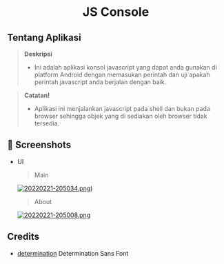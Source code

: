 <h1 align="center">JS Console</h1>

## Tentang Aplikasi

> **Deskripsi**
> - Ini adalah aplikasi konsol javascript yang dapat anda gunakan di platform Android dengan memasukan perintah dan uji apakah perintah javascript anda berjalan dengan baik.

> **Catatan!**
> - Aplikasi ini menjalankan javascript pada shell dan bukan pada browser sehingga objek yang di sediakan oleh browser tidak tersedia.

## :camera_flash: Screenshots

- UI

  > Main

  [![20220221-205034.png](https://i.postimg.cc/5tBxk2NT/20220221-205034.png)](https://postimg.cc/JyhVsmX5))

  > About

  [![20220221-205008.png](https://i.postimg.cc/13JxgVX9/20220221-205008.png)](https://postimg.cc/ZWBs2R6g)

## Credits

- [determination](https://fontsrepo.com/determination-free-font/) Determination Sans Font
